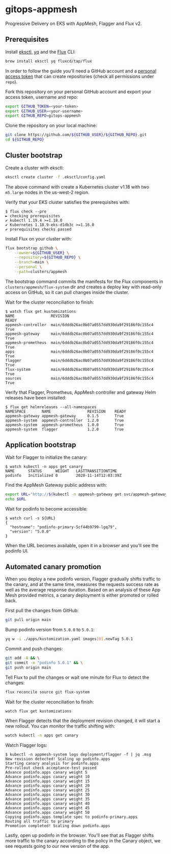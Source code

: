 # gitops-appmesh

Progressive Delivery on EKS with AppMesh, Flagger and Flux v2.

## Prerequisites

Install [eksctl](https://eksctl.io/), [yq](https://mikefarah.gitbook.io/yq/)
and the [Flux](https://github.com/fluxcd/flux2) CLI:

```sh
brew install eksctl yq fluxcd/tap/flux
```

In order to follow the guide you'll need a GitHub account and a
[personal access token](https://help.github.com/en/github/authenticating-to-github/creating-a-personal-access-token-for-the-command-line)
that can create repositories (check all permissions under `repo`).

Fork this repository on your personal GitHub account and export your access token, username and repo:

```sh
export GITHUB_TOKEN=<your-token>
export GITHUB_USER=<your-username>
export GITHUB_REPO=gitops-appmesh
```

Clone the repository on your local machine:

```sh
git clone https://github.com/${GITHUB_USER}/${GITHUB_REPO}.git
cd ${GITHUB_REPO}
```

## Cluster bootstrap

Create a cluster with eksctl:

```sh
eksctl create cluster -f .eksctl/config.yaml
```

The above command with create a Kubernetes cluster v1.18 with two `m5.large` nodes in the us-west-2 region.

Verify that your EKS cluster satisfies the prerequisites with:

```console
$ flux check --pre
► checking prerequisites
✔ kubectl 1.19.4 >=1.18.0
✔ Kubernetes 1.18.9-eks-d1db3c >=1.16.0
✔ prerequisites checks passed
```

Install Flux on your cluster with:

```sh
flux bootstrap github \
    --owner=${GITHUB_USER} \
    --repository=${GITHUB_REPO} \
    --branch=main \
    --personal \
    --path=clusters/appmesh
```

The bootstrap command commits the manifests for the Flux components in `clusters/appmesh/flux-system` dir
and creates a deploy key with read-only access on GitHub, so it can pull changes inside the cluster.

Wait for the cluster reconciliation to finish:

```console
$ watch flux get kustomizations 
NAME              	REVISION                                     	READY
appmesh-controller	main/6dddb26ac0b07a0557dd930da9f29186f0c155c4	True
appmesh-gateway   	main/6dddb26ac0b07a0557dd930da9f29186f0c155c4	True
appmesh-prometheus	main/6dddb26ac0b07a0557dd930da9f29186f0c155c4	True
apps              	main/6dddb26ac0b07a0557dd930da9f29186f0c155c4	True
flagger           	main/6dddb26ac0b07a0557dd930da9f29186f0c155c4	True
flux-system       	main/6dddb26ac0b07a0557dd930da9f29186f0c155c4	True
sources           	main/6dddb26ac0b07a0557dd930da9f29186f0c155c4	True
```

Verify that Flagger, Prometheus, AppMesh controller and gateway Helm releases have been installed:

```console
$ flux get helmreleases --all-namespaces 
NAMESPACE      	NAME              	REVISION	READY
appmesh-gateway	appmesh-gateway   	0.1.5   	True
appmesh-system 	appmesh-controller	1.2.0   	True
appmesh-system 	appmesh-prometheus	1.0.0   	True
appmesh-system 	flagger           	1.2.0   	True
```

## Application bootstrap

Wait for Flagger to initialize the canary:

```console
$ watch kubectl -n apps get canary
NAME      STATUS      WEIGHT   LASTTRANSITIONTIME
podinfo   Initialized 0        2020-11-14T12:03:39Z
```

Find the AppMesh Gateway public address with:

```sh
export URL="http://$(kubectl -n appmesh-gateway get svc/appmesh-gateway -o jsonpath='{.status.loadBalancer.ingress[0].hostname}')"
echo $URL
```

Wait for podinfo to become accessible:

```console
$ watch curl -s ${URL}
{
  "hostname": "podinfo-primary-5cf44b9799-lgq79",
  "version": "5.0.0"
}
```

When the URL becomes available, open it in a browser and you'll see the podinfo UI.

## Automated canary promotion

When you deploy a new podinfo version, Flagger gradually shifts traffic to the canary,
and at the same time, measures the requests success rate as well as the average response duration.
Based on an analysis of these App Mesh provided metrics, a canary deployment is either promoted or rolled back.

First pull the changes from GitHub:

```sh
git pull origin main
```

Bump podinfo version from `5.0.0` to `5.0.1`:

```sh
yq w -i ./apps/kustomization.yaml images[0].newTag 5.0.1
```

Commit and push changes:

```sh
git add -A && \
git commit -m "podinfo 5.0.1" && \
git push origin main
```

Tell Flux to pull the changes or wait one minute for Flux to detect the changes:

```sh
flux reconcile source git flux-system
```

Wait for the cluster reconciliation to finish:

```sh
watch flux get kustomizations
```

When Flagger detects that the deployment revision changed, it will start a new rollout.
You can monitor the traffic shifting with:

```sh
watch kubectl -n apps get canary
```

Watch Flagger logs:

```console
$ kubectl -n appmesh-system logs deployment/flagger -f | jq .msg
New revision detected! Scaling up podinfo.apps
Starting canary analysis for podinfo.apps
Pre-rollout check acceptance-test passed
Advance podinfo.apps canary weight 5
Advance podinfo.apps canary weight 10
Advance podinfo.apps canary weight 15
Advance podinfo.apps canary weight 20
Advance podinfo.apps canary weight 25
Advance podinfo.apps canary weight 30
Advance podinfo.apps canary weight 35
Advance podinfo.apps canary weight 40
Advance podinfo.apps canary weight 45
Advance podinfo.apps canary weight 50
Copying podinfo.apps template spec to podinfo-primary.apps
Routing all traffic to primary
Promotion completed! Scaling down podinfo.apps
```

Lastly, open up podinfo in the browser. You'll see that as Flagger shifts more traffic
to the canary according to the policy in the Canary object,
we see requests going to our new version of the app.

